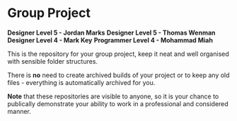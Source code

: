 # Group Project
**Designer Level 5 - Jordan Marks**
**Designer Level 5 - Thomas Wenman**
**Designer Level 4 - Mark Key**
**Programmer Level 4 - Mohammad Miah**

This is the repository for your group project, keep it neat and well organised with sensible folder structures.

There is **no** need to create archived builds of your project or to keep any old files - everything is automatically archived for you.

**Note** that these repositories are visible to anyone, so it is your chance to publically demonstrate your ability to work in a professional and considered manner.
